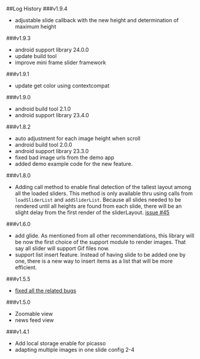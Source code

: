 ##Log History
###v1.9.4
- adjustable slide callback with the new height and determination of maximum height

###v1.9.3
- android support library 24.0.0
- update build tool
- improve mini frame slider framework

###v1.9.1
- update get color using contextcompat

###v1.9.0
- android build tool 2.1.0
- android support library 23.4.0

###v1.8.2
- auto adjustment for each image height when scroll
- android build tool 2.0.0
- android support library 23.3.0
- fixed bad image urls from the demo app
- added demo example code for the new feature.

###v1.8.0
- Adding call method to enable final detection of the tallest layout among all the loaded sliders. This method is only available thru using calls from `loadSliderList` and `addSliderList`. Because all slides needed to be rendered until all heights are found from each slide, there will be an slight delay from the first render of the sliderLayout. [issue #45](https://github.com/jjhesk/LoyalNativeSlider/issues/45)

###v1.6.0
- add glide. As mentioned from all other recommendations, this library will be now the first choice of the support module to render images. That say all slider will support Gif files now.
- support list insert feature. Instead of having slide to be added one by one, there is a new way to insert items as a list that will be more efficient.

###v1.5.5
- [fixed all the related bugs](https://github.com/jjhesk/LoyalNativeSlider/releases/tag/1.5.5)

###v1.5.0
- Zoomable view
- news feed view

###v1.4.1
- Add local storage enable for picasso
- adapting multiple images in one slide config 2-4

